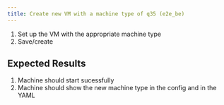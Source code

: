 ```yaml
---
title: Create new VM with a machine type of q35 (e2e_be)
---
```

1. Set up the VM with the appropriate machine type
1. Save/create

## Expected Results
1. Machine should start sucessfully
1. Machine should show the new machine type in the config and in the YAML
